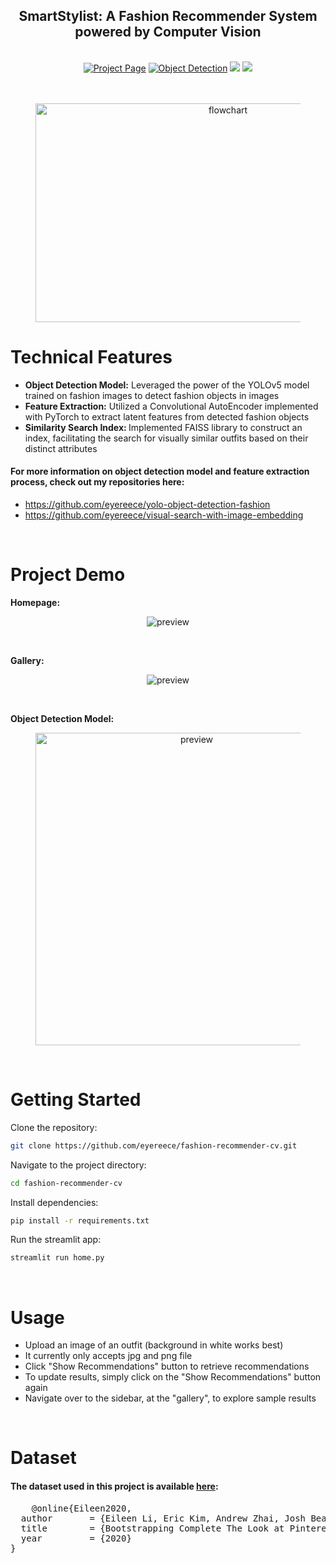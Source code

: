 <h2 align="center">SmartStylist: A Fashion Recommender System powered by Computer Vision</h2>
<br>

<center>
<a href="https://www.joankusuma.com/post/smart-stylist-a-fashion-recommender-system-powered-by-computer-vision"><img src='https://img.shields.io/badge/Project_Page-SmartStylist-pink' alt='Project Page'></a> 
<a href='https://www.joankusuma.com/post/object-detection-model-yolov5-on-fashion-images'><img src='https://img.shields.io/badge/Project_Page-ObjectDetection-blue' alt='Object Detection'></a> 
<a href='https://www.joankusuma.com/post/powering-visual-search-with-image-embedding'><img src='https://img.shields.io/badge/Project_Page-VisualSearch-green'></a> 
<a href='https://smartstylist.streamlit.app'><img src='https://img.shields.io/badge/Streamlit-Demo-yellow'></a>
</center>
<br>
<br>
<figure>
    <center>
        <img src="https://static.wixstatic.com/media/81114d_7f499b8207b848bc8bccfe1035a28b3d~mv2.png" alt="flowchart" height="350" width="600">
    </center>
</figure>

# Technical Features
* <b>Object Detection Model:</b> Leveraged the power of the YOLOv5 model trained on fashion images to detect fashion objects in images
* <b>Feature Extraction:</b> Utilized a Convolutional AutoEncoder implemented with PyTorch to extract latent features from detected fashion objects
* <b>Similarity Search Index: </b> Implemented FAISS library to construct an index, facilitating the search for visually similar outfits based on their distinct attributes

#### For more information on object detection model and feature extraction process, check out my repositories here:
* https://github.com/eyereece/yolo-object-detection-fashion
* https://github.com/eyereece/visual-search-with-image-embedding

<br>

# Project Demo

<b>Homepage:</b>

<figure>
    <center>
        <img src="https://static.wixstatic.com/media/81114d_e21c115d1ce141388a4ffc3ecd31c8ad~mv2.gif" alt="preview">
    </center>
</figure>

<br>

<b>Gallery:</b>

<figure>
    <center>
        <img src="https://static.wixstatic.com/media/81114d_47ce716d2b794785bb3b1b467b2ad425~mv2.gif" alt="preview">
    </center>
</figure>

<br>

<b>Object Detection Model: </b>

<figure>
    <center>
        <img src="https://static.wixstatic.com/media/81114d_f36652e9b7e844869ebb086e5f790beb~mv2.gif" alt="preview" height="500" width="500">
    </center>
</figure>

<br>

# Getting Started

Clone the repository: 
```bash
git clone https://github.com/eyereece/fashion-recommender-cv.git
```

Navigate to the project directory:
```bash
cd fashion-recommender-cv
```

Install dependencies:
```bash
pip install -r requirements.txt
```

Run the streamlit app:
```bash
streamlit run home.py
```

<br>

# Usage
* Upload an image of an outfit (background in white works best)
* It currently only accepts jpg and png file
* Click "Show Recommendations" button to retrieve recommendations
* To update results, simply click on the "Show Recommendations" button again
* Navigate over to the sidebar, at the "gallery", to explore sample results

<br>

# Dataset

#### The dataset used in this project is available <a href="https://github.com/eileenforwhat/complete-the-look-dataset/tree/master">here</a>:
<div class="box">
  <pre>
    @online{Eileen2020,
  author       = {Eileen Li, Eric Kim, Andrew Zhai, Josh Beal, Kunlong Gu},
  title        = {Bootstrapping Complete The Look at Pinterest},
  year         = {2020}
}
  </pre>
</div>